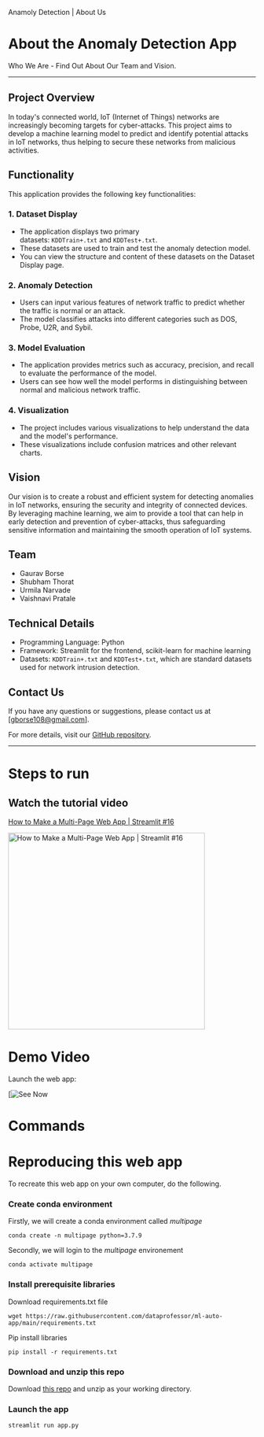Anamoly Detection | About Us

About the Anomaly Detection App[](http://localhost:8501/#about-the-anomaly-detection-app)
=========================================================================================

Who We Are - Find Out About Our Team and Vision.

* * * * *

Project Overview[](http://localhost:8501/#project-overview)
-----------------------------------------------------------

In today's connected world, IoT (Internet of Things) networks are increasingly becoming targets for cyber-attacks. This project aims to develop a machine learning model to predict and identify potential attacks in IoT networks, thus helping to secure these networks from malicious activities.

Functionality[](http://localhost:8501/#functionality)
-----------------------------------------------------

This application provides the following key functionalities:

### 1\. Dataset Display[](http://localhost:8501/#1-dataset-display)

-   The application displays two primary datasets: `KDDTrain+.txt` and `KDDTest+.txt`.
-   These datasets are used to train and test the anomaly detection model.
-   You can view the structure and content of these datasets on the Dataset Display page.

### 2\. Anomaly Detection[](http://localhost:8501/#2-anomaly-detection)

-   Users can input various features of network traffic to predict whether the traffic is normal or an attack.
-   The model classifies attacks into different categories such as DOS, Probe, U2R, and Sybil.

### 3\. Model Evaluation[](http://localhost:8501/#3-model-evaluation)

-   The application provides metrics such as accuracy, precision, and recall to evaluate the performance of the model.
-   Users can see how well the model performs in distinguishing between normal and malicious network traffic.

### 4\. Visualization[](http://localhost:8501/#4-visualization)

-   The project includes various visualizations to help understand the data and the model's performance.
-   These visualizations include confusion matrices and other relevant charts.

Vision[](http://localhost:8501/#vision)
---------------------------------------

Our vision is to create a robust and efficient system for detecting anomalies in IoT networks, ensuring the security and integrity of connected devices. By leveraging machine learning, we aim to provide a tool that can help in early detection and prevention of cyber-attacks, thus safeguarding sensitive information and maintaining the smooth operation of IoT systems.

Team[](http://localhost:8501/#team)
-----------------------------------

-   Gaurav Borse
-   Shubham Thorat
-   Urmila Narvade
-   Vaishnavi Pratale

Technical Details[](http://localhost:8501/#technical-details)
-------------------------------------------------------------

-   Programming Language: Python
-   Framework: Streamlit for the frontend, scikit-learn for machine learning
-   Datasets: `KDDTrain+.txt` and `KDDTest+.txt`, which are standard datasets used for network intrusion detection.

Contact Us[](http://localhost:8501/#contact-us)
-----------------------------------------------

If you have any questions or suggestions, please contact us at [<gborse108@gmail.com>].

For more details, visit our [GitHub repository](https://github.com/gaurav-borse/anamoly-detection).

* * * * *

# Steps to run

Watch the tutorial video
-----------------------------------------------------------
[How to Make a Multi-Page Web App | Streamlit #16](https://youtu.be/nSw96qUbK9o)

<a href="https://youtu.be/nSw96qUbK9o"><img src="http://img.youtube.com/vi/nSw96qUbK9o/0.jpg" alt="How to Make a Multi-Page Web App | Streamlit #16" title="How to Make a Multi-Page Web App | Streamlit #16" width="400" /></a>

# Demo Video

Launch the web app:

[![See Now](https://github.com/gaurav-borse/anamoly-detection/tree/master/apps/demo)

# Commands

# Reproducing this web app
To recreate this web app on your own computer, do the following.

### Create conda environment
Firstly, we will create a conda environment called *multipage*
```
conda create -n multipage python=3.7.9
```
Secondly, we will login to the *multipage* environement
```
conda activate multipage
```
### Install prerequisite libraries

Download requirements.txt file

```
wget https://raw.githubusercontent.com/dataprofessor/ml-auto-app/main/requirements.txt

```

Pip install libraries
```
pip install -r requirements.txt
```

### Download and unzip this repo

Download [this repo](https://github.com/dataprofessor/multi-page-app/archive/main.zip) and unzip as your working directory.

###  Launch the app

```
streamlit run app.py
```
